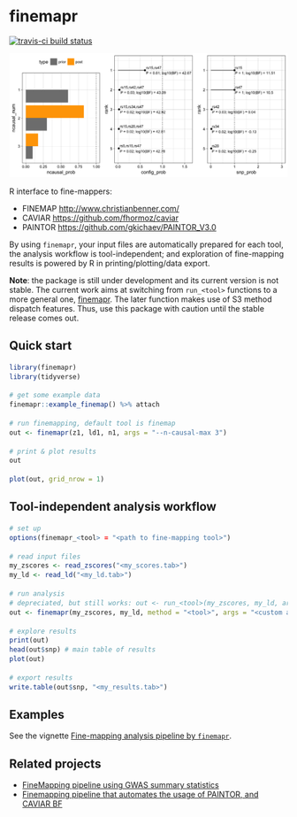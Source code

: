 # finemapr

[![travis-ci build status](https://travis-ci.org/variani/finemapr.svg?branch=master)](https://travis-ci.org/variani/finemapr)

![](misc/figures/finemap-2causal.png)

R interface to fine-mappers:

- FINEMAP http://www.christianbenner.com/
- CAVIAR https://github.com/fhormoz/caviar
- PAINTOR https://github.com/gkichaev/PAINTOR_V3.0

By using `finemapr`, your input files are automatically prepared for each tool, the analysis workflow is tool-independent; and exploration of fine-mapping results is powered by R in printing/plotting/data export.

**Note**: the package is still under development and its current version is not stable. The current work aims at switching from `run_<tool>` functions to a more general one, [finemapr](https://github.com/variani/finemapr/blob/master/R/finemapr.R). The later function makes use of S3 method dispatch features. Thus, use this package with caution until the stable release comes out.

## Quick start

```r
library(finemapr)
library(tidyverse)

# get some example data
finemapr::example_finemap() %>% attach

# run finemapping, default tool is finemap
out <- finemapr(z1, ld1, n1, args = "--n-causal-max 3")

# print & plot results
out

plot(out, grid_nrow = 1)
```

## Tool-independent analysis workflow

```r
# set up
options(finemapr_<tool> = "<path to fine-mapping tool>")

# read input files
my_zscores <- read_zscores("<my_scores.tab>")
my_ld <- read_ld("<my_ld.tab>")

# run analysis
# depreciated, but still works: out <- run_<tool>(my_zscores, my_ld, args = "<custom arguments>")
out <- finemapr(my_zscores, my_ld, method = "<tool>", args = "<custom arguments>")

# explore results
print(out)
head(out$snp) # main table of results
plot(out)

# export results
write.table(out$snp, "<my_results.tab>")
```

## Examples

See the vignette [Fine-mapping analysis pipeline by `finemapr`](https://variani.github.io/finemapr/vignettes/finemapr.html).

## Related projects

- [FineMapping pipeline using GWAS summary statistics](https://github.com/jinghuazhao/FM-pipeline)
- [Finemapping pipeline that automates the usage of PAINTOR, and CAVIAR BF](https://github.com/theboocock/fine_mapping_pipeline)

